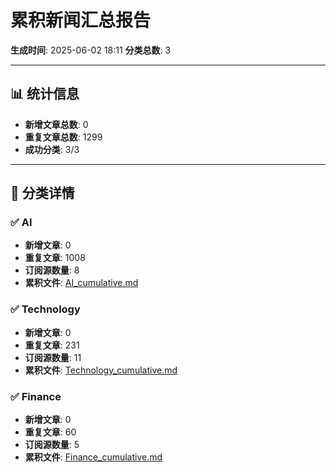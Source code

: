 # 累积新闻汇总报告

**生成时间**: 2025-06-02 18:11
**分类总数**: 3

---

## 📊 统计信息

- **新增文章总数**: 0
- **重复文章总数**: 1299
- **成功分类**: 3/3

---

## 📂 分类详情

### ✅ AI
- **新增文章**: 0
- **重复文章**: 1008
- **订阅源数量**: 8
- **累积文件**: [AI_cumulative.md](./AI_cumulative.md)

### ✅ Technology
- **新增文章**: 0
- **重复文章**: 231
- **订阅源数量**: 11
- **累积文件**: [Technology_cumulative.md](./Technology_cumulative.md)

### ✅ Finance
- **新增文章**: 0
- **重复文章**: 60
- **订阅源数量**: 5
- **累积文件**: [Finance_cumulative.md](./Finance_cumulative.md)
